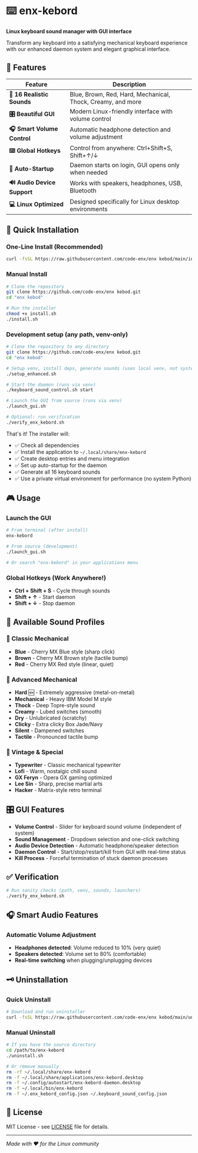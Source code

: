 # ⌨️ enx-kebord

**Linux keyboard sound manager with GUI interface**

Transform any keyboard into a satisfying mechanical keyboard experience with our enhanced daemon system and elegant graphical interface.

## 🌟 Features

| Feature | Description |
|---------|-------------|
| **🎵 16 Realistic Sounds** | Blue, Brown, Red, Hard, Mechanical, Thock, Creamy, and more |
| **🎛️ Beautiful GUI** | Modern Linux-friendly interface with volume control |
| **🎧 Smart Volume Control** | Automatic headphone detection and volume adjustment |
| **⌨️ Global Hotkeys** | Control from anywhere: Ctrl+Shift+S, Shift+↑/↓ |
| **🚀 Auto-Startup** | Daemon starts on login, GUI opens only when needed |
| **🔊 Audio Device Support** | Works with speakers, headphones, USB, Bluetooth |
| **💻 Linux Optimized** | Designed specifically for Linux desktop environments |

## 🚀 Quick Installation

### One-Line Install (Recommended)
```bash
curl -fsSL https://raw.githubusercontent.com/code-enx/enx kebod/main/install.sh | bash
```

### Manual Install
```bash
# Clone the repository
git clone https://github.com/code-enx/enx kebod.git
cd "enx kebod"

# Run the installer
chmod +x install.sh
./install.sh
```

### Development setup (any path, venv-only)
```bash
# Clone the repository to any directory
git clone https://github.com/code-enx/enx kebod.git
cd "enx kebod"

# Setup venv, install deps, generate sounds (uses local venv, not system Python)
./setup_enhanced.sh

# Start the daemon (runs via venv)
./keyboard_sound_control.sh start

# Launch the GUI from source (runs via venv)
./launch_gui.sh

# Optional: run verification
./verify_enx_kebord.sh
```

That's it! The installer will:
- ✅ Check all dependencies
- ✅ Install the application to `~/.local/share/enx-kebord`
- ✅ Create desktop entries and menu integration
- ✅ Set up auto-startup for the daemon
- ✅ Generate all 16 keyboard sounds
- ✅ Use a private virtual environment for performance (no system Python)

## 🎮 Usage

### Launch the GUI
```bash
# From terminal (after install)
enx-kebord

# From source (development)
./launch_gui.sh

# Or search "enx-kebord" in your applications menu
```

### Global Hotkeys (Work Anywhere!)
- **Ctrl + Shift + S** - Cycle through sounds
- **Shift + ↑** - Start daemon
- **Shift + ↓** - Stop daemon

## 🎵 Available Sound Profiles

### 🔵 Classic Mechanical
- **Blue** - Cherry MX Blue style (sharp click)
- **Brown** - Cherry MX Brown style (tactile bump)
- **Red** - Cherry MX Red style (linear, quiet)

### 🔧 Advanced Mechanical  
- **Hard** 🆕 - Extremely aggressive (metal-on-metal)
- **Mechanical** - Heavy IBM Model M style
- **Thock** - Deep Topre-style sound
- **Creamy** - Lubed switches (smooth)
- **Dry** - Unlubricated (scratchy)
- **Clicky** - Extra clicky Box Jade/Navy
- **Silent** - Dampened switches
- **Tactile** - Pronounced tactile bump

### 📝 Vintage & Special
- **Typewriter** - Classic mechanical typewriter
- **Lofi** - Warm, nostalgic chill sound
- **GX Feryn** - Opera GX gaming optimized
- **Lee Sin** - Sharp, precise martial arts
- **Hacker** - Matrix-style retro terminal

## 🎛️ GUI Features

- **Volume Control** - Slider for keyboard sound volume (independent of system)
- **Sound Management** - Dropdown selection and one-click switching
- **Audio Device Detection** - Automatic headphone/speaker detection
- **Daemon Control** - Start/stop/restart/kill from GUI with real-time status
- **Kill Process** - Forceful termination of stuck daemon processes

## ✅ Verification

```bash
# Run sanity checks (path, venv, sounds, launchers)
./verify_enx_kebord.sh
```

## 🎧 Smart Audio Features

### Automatic Volume Adjustment
- **Headphones detected**: Volume reduced to 10% (very quiet)
- **Speakers detected**: Volume set to 80% (comfortable)
- **Real-time switching** when plugging/unplugging devices

## 🗝️ Uninstallation

### Quick Uninstall
```bash
# Download and run uninstaller
curl -fsSL https://raw.githubusercontent.com/code-enx/enx kebod/main/uninstall.sh | bash
```

### Manual Uninstall
```bash
# If you have the source directory
cd /path/to/enx-kebord
./uninstall.sh

# Or remove manually
rm -rf ~/.local/share/enx-kebord
rm -f ~/.local/share/applications/enx-kebord.desktop
rm -f ~/.config/autostart/enx-kebord-daemon.desktop
rm -f ~/.local/bin/enx-kebord
rm -f ~/.enx_kebord_config.json ~/.keyboard_sound_config.json
```

## 📄 License

MIT License - see [LICENSE](LICENSE) file for details.

---

*Made with ❤️ for the Linux community*
